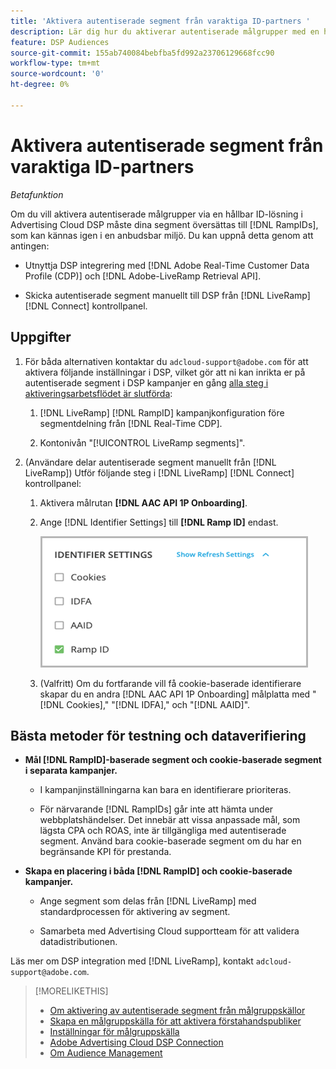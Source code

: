 ```yaml
---
title: 'Aktivera autentiserade segment från varaktiga ID-partners '
description: Lär dig hur du aktiverar autentiserade målgrupper med en hållbar ID-lösning.
feature: DSP Audiences
source-git-commit: 155ab740084bebfba5fd992a23706129668fcc90
workflow-type: tm+mt
source-wordcount: '0'
ht-degree: 0%

---
```


# Aktivera autentiserade segment från varaktiga ID-partners

*Betafunktion*

Om du vill aktivera autentiserade målgrupper via en hållbar ID-lösning i Advertising Cloud DSP måste dina segment översättas till [!DNL RampIDs], som kan kännas igen i en anbudsbar miljö. Du kan uppnå detta genom att antingen:

* Utnyttja DSP integrering med [!DNL Adobe Real-Time Customer Data Profile (CDP)] och [!DNL Adobe-LiveRamp Retrieval API].

* Skicka autentiserade segment manuellt till DSP från [!DNL LiveRamp] [!DNL Connect] kontrollpanel.

## Uppgifter

1. För båda alternativen kontaktar du `adcloud-support@adobe.com` för att aktivera följande inställningar i DSP, vilket gör att ni kan inrikta er på autentiserade segment i DSP kampanjer en gång [alla steg i aktiveringsarbetsflödet är slutförda](source-about.md#workflow-sources):

   1. [!DNL LiveRamp] [!DNL RampID] kampanjkonfiguration före segmentdelning från [!DNL Real-Time CDP].

   1. Kontonivån &quot;[!UICONTROL LiveRamp segments]&quot;.

1. (Användare delar autentiserade segment manuellt från [!DNL LiveRamp]) Utför följande steg i [!DNL LiveRamp] [!DNL Connect] kontrollpanel:

   1. Aktivera målrutan **[!DNL AAC API 1P Onboarding]**.

   1. Ange [!DNL Identifier Settings] till **[!DNL Ramp ID]** endast.

      ![Identifieringsinställningar](/help/dsp/assets/liveramp-tile-settings.png)

   1. (Valfritt) Om du fortfarande vill få cookie-baserade identifierare skapar du en andra [!DNL AAC API 1P Onboarding] målplatta med &quot;[!DNL Cookies],&quot; &quot;[!DNL IDFA],&quot; och &quot;[!DNL AAID]&quot;.

## Bästa metoder för testning och dataverifiering

* **Mål [!DNL RampID]-baserade segment och cookie-baserade segment i separata kampanjer.**

   * I kampanjinställningarna kan bara en identifierare prioriteras.

   * För närvarande [!DNL RampIDs] går inte att hämta under webbplatshändelser. Det innebär att vissa anpassade mål, som lägsta CPA och ROAS, inte är tillgängliga med autentiserade segment. Använd bara cookie-baserade segment om du har en begränsande KPI för prestanda.

* **Skapa en placering i båda [!DNL RampID] och cookie-baserade kampanjer.**

   * Ange segment som delas från [!DNL LiveRamp] med standardprocessen för aktivering av segment.

   * Samarbeta med Advertising Cloud supportteam för att validera datadistributionen.

Läs mer om DSP integration med [!DNL LiveRamp], kontakt `adcloud-support@adobe.com`.

>[!MORELIKETHIS]
>
>* [Om aktivering av autentiserade segment från målgruppskällor](source-about.md)
>* [Skapa en målgruppskälla för att aktivera förstahandspubliker](source-create.md)
>* [Inställningar för målgruppskälla](source-settings.md)
>* [Adobe Advertising Cloud DSP Connection](https://experienceleague.adobe.com/docs/experience-platform/destinations/catalog/advertising/adobe-advertising-cloud-connection.html)
>* [Om Audience Management](/help/dsp/audiences/audience-about.md)

